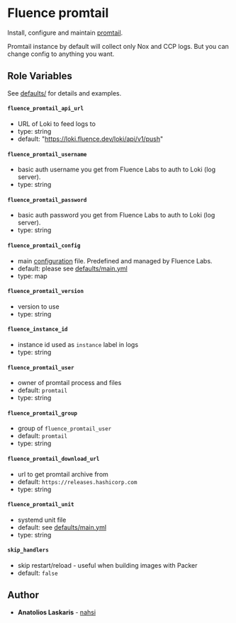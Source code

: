 # Fluence promtail

Install, configure and maintain
[promtail](https://grafana.com/docs/loki/latest/clients/promtail/).

Promtail instance by default will collect only Nox and CCP logs. But you can
change config to anything you want.

## Role Variables

See
[defaults/](https://github.com/fluencelabs/ansible/blob/main/roles/promtail/defaults/main.yml)
for details and examples.

#### `fluence_promtail_api_url`

- URL of Loki to feed logs to
- type: string
- default: "https://loki.fluence.dev/loki/api/v1/push"

#### `fluence_promtail_username`

- basic auth username you get from Fluence Labs to auth to Loki (log server).
- type: string

#### `fluence_promtail_password`

- basic auth password you get from Fluence Labs to auth to Loki (log server).
- type: string

#### `fluence_promtail_config`

- main
  [configuration](https://grafana.com/docs/loki/latest/clients/promtail/configuration/)
  file. Predefined and managed by Fluence Labs.
- default: please see
  [defaults/main.yml](https://github.com/fluencelabs/ansible/blob/main/roles/promtail/defaults/main.yml)
- type: map

#### `fluence_promtail_version`

- version to use
- type: string

#### `fluence_instance_id`

- instance id used as `instance` label in logs
- type: string

#### `fluence_promtail_user`

- owner of promtail process and files
- default: `promtail`
- type: string

#### `fluence_promtail_group`

- group of `fluence_promtail_user`
- default: `promtail`
- type: string

#### `fluence_promtail_download_url`

- url to get promtail archive from
- default: `https://releases.hashicorp.com`
- type: string

#### `fluence_promtail_unit`

- systemd unit file
- default: see
  [defaults/main.yml](https://github.com/fluencelabs/ansible/blob/main/roles/promtail/defaults/main.yml)
- type: string

#### `skip_handlers`

- skip restart/reload - useful when building images with Packer
- default: `false`

## Author

- **Anatolios Laskaris** - [nahsi](https://github.com/nahsi)
